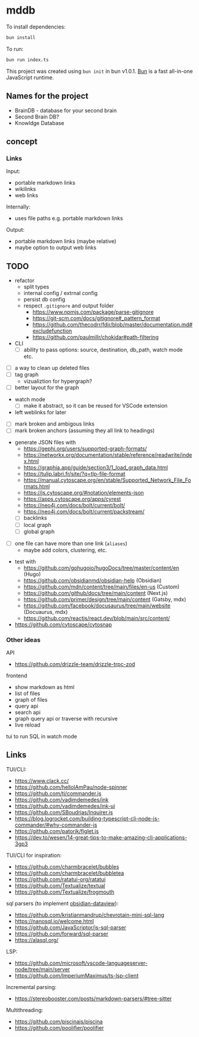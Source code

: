 # mddb

To install dependencies:

```bash
bun install
```

To run:

```bash
bun run index.ts
```

This project was created using `bun init` in bun v1.0.1. [Bun](https://bun.sh) is a fast all-in-one JavaScript runtime.

## Names for the project

- BrainDB - database for your second brain
- Second Brain DB?
- Knowldge Database

## concept

### Links

Input:

- portable markdown links
- wikilinks
- web links

Internally:

- uses file paths e.g. portable markdown links

Output:

- portable markdown links (maybe relative)
- maybe option to output web links

## TODO

- refactor
  - split types
  - internal config / extrnal config
  - persist db config
  - respect `.gitignore` and output folder
    - https://www.npmjs.com/package/parse-gitignore
    - https://git-scm.com/docs/gitignore#_pattern_format
    - https://github.com/thecodrr/fdir/blob/master/documentation.md#excludefunction
    - https://github.com/paulmillr/chokidar#path-filtering
- CLI
  - [ ] ability to pass options: source, destination, db_path, watch mode etc.
- [ ] a way to clean up deleted files
- [ ] tag graph
  - vizualiztion for hypergraph?
- [ ] better layout for the graph
- watch mode
  - [ ] make it abstract, so it can be reused for VSCode extension
- left weblinks for later
- [ ] mark broken and ambigous links
- [ ] mark broken anchors (assuming they all link to headings)
- generate JSON files with
  - https://gephi.org/users/supported-graph-formats/
  - https://networkx.org/documentation/stable/reference/readwrite/index.html
  - https://graphia.app/guide/section3/1_load_graph_data.html
  - https://tulip.labri.fr/site/?q=tlp-file-format
  - https://manual.cytoscape.org/en/stable/Supported_Network_File_Formats.html
  - https://js.cytoscape.org/#notation/elements-json
  - https://apps.cytoscape.org/apps/cyrest
  - https://neo4j.com/docs/bolt/current/bolt/
  - https://neo4j.com/docs/bolt/current/packstream/
  - [ ] backlinks
  - [ ] local graph
  - [ ] global graph
- [ ] one file can have more than one link (`aliases`)
  - maybe add colors, clustering, etc.
- test with
  - https://github.com/gohugoio/hugoDocs/tree/master/content/en (Hugo)
  - https://github.com/obsidianmd/obsidian-help (Obsidian)
  - https://github.com/mdn/content/tree/main/files/en-us (Custom)
  - https://github.com/github/docs/tree/main/content (Next.js)
  - https://github.com/primer/design/tree/main/content (Gatsby, mdx)
  - https://github.com/facebook/docusaurus/tree/main/website (Docuaurus, mdx)
  - https://github.com/reactjs/react.dev/blob/main/src/content/
- https://github.com/cytoscape/cytosnap

### Other ideas

API

- https://github.com/drizzle-team/drizzle-trpc-zod

frontend

- show markdown as html
- list of files
- graph of files
- query api
- search api
- graph query api or traverse with recursive
- live reload

tui to run SQL in watch mode

## Links

TUI/CLI:

- https://www.clack.cc/
- https://github.com/helloIAmPau/node-spinner
- https://github.com/tj/commander.js
- https://github.com/vadimdemedes/ink
- https://github.com/vadimdemedes/ink-ui
- https://github.com/SBoudrias/Inquirer.js
- https://blog.logrocket.com/building-typescript-cli-node-js-commander/#why-commander-js
- https://github.com/patorjk/figlet.js
- https://dev.to/wesen/14-great-tips-to-make-amazing-cli-applications-3gp3

TUI/CLI for inspiration:

- https://github.com/charmbracelet/bubbles
- https://github.com/charmbracelet/bubbletea
- https://github.com/ratatui-org/ratatui
- https://github.com/Textualize/textual
- https://github.com/Textualize/frogmouth

sql parsers (to implement [obsidian-dataview](https://github.com/blacksmithgu/obsidian-dataview)):

- https://github.com/kristianmandrup/chevrotain-mini-sql-lang
- https://nanosql.io/welcome.html
- https://github.com/JavaScriptor/js-sql-parser
- https://github.com/forward/sql-parser
- https://alasql.org/

LSP:

- https://github.com/microsoft/vscode-languageserver-node/tree/main/server
- https://github.com/ImperiumMaximus/ts-lsp-client

Incremental parsing:

- https://stereobooster.com/posts/markdown-parsers/#tree-sitter

Multithreading:

- https://github.com/piscinajs/piscina
- https://github.com/poolifier/poolifier
